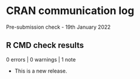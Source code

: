 # CRAN communication log

Pre-submission check - 19th January 2022

## R CMD check results

0 errors | 0 warnings | 1 note

* This is a new release.
